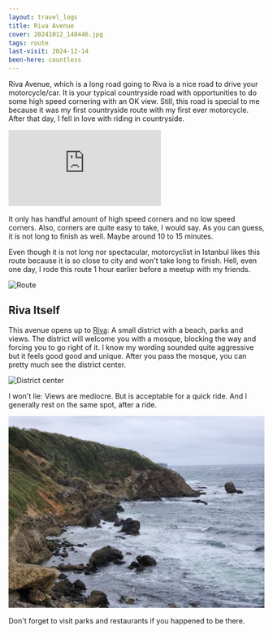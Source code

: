 ```yaml
---
layout: travel_logs
title: Riva Avenue
cover: 20241012_140446.jpg
tags: route
last-visit: 2024-12-14
been-here: countless
---
```


Riva Avenue, which is a long road going to Riva is a nice road to drive your
motorcycle/car. It is your typical countryside road with opportunities to do
some high speed cornering with an OK view. Still, this road is special to me
because it was my first countryside route with my first ever motorcycle. After
that day, I fell in love with riding in countryside.

<div class="videoWrapper">
<iframe
    src="https://www.google.com/maps/embed?pb=!1m18!1m12!1m3!1d24011.344050173775!2d29.214454692103907!3d41.212660386055504!2m3!1f0!2f0!3f0!3m2!1i1024!2i768!4f13.1!3m3!1m2!1s0x409fdbf9b1963ced%3A0xd1c80e711ea86b99!2sRiva%20Cd.%2C%20Beykoz%2F%C4%B0stanbul!5e0!3m2!1str!2str!4v1734275129572!5m2!1str!2str"
    style="border:0;"
    allowfullscreen=""
    loading="lazy"
    referrerpolicy="no-referrer-when-downgrade">
</iframe>
</div>

It only has handful amount of high speed corners and no low speed corners. Also,
corners are quite easy to take, I would say. As you can guess, it is not long to
finish as well. Maybe around 10 to 15 minutes.

Even though it is not long nor spectacular, motorcyclist in Istanbul likes this
route because it is so close to city and won't take long to finish. Hell, even
one day, I rode this route 1 hour earlier before a meetup with my friends.

![Route](/assets/img/travel-logs/riva_avenue/route_1.gif)

## Riva Itself

This avenue opens up to [Riva](https://maps.app.goo.gl/jcuJ2pjXjD4jWRYW8): A
small district with a beach, parks and views. The district will welcome you with
a mosque, blocking the way and forcing you to go right of it. I know my wording
sounded quite aggressive but it feels good good and unique. After you pass the
mosque, you can pretty much see the district center.

![District center](/assets/img/travel-logs/riva_avenue/20240412_142604.jpg)

I won't lie: Views are mediocre. But is acceptable for a quick ride. And I
generally rest on the same spot, after a ride.

![The view from my favorite spot](/assets/img/travel-logs/riva_avenue/20241012_140446.jpg)

Don't forget to visit parks and restaurants if you happened to be there.
